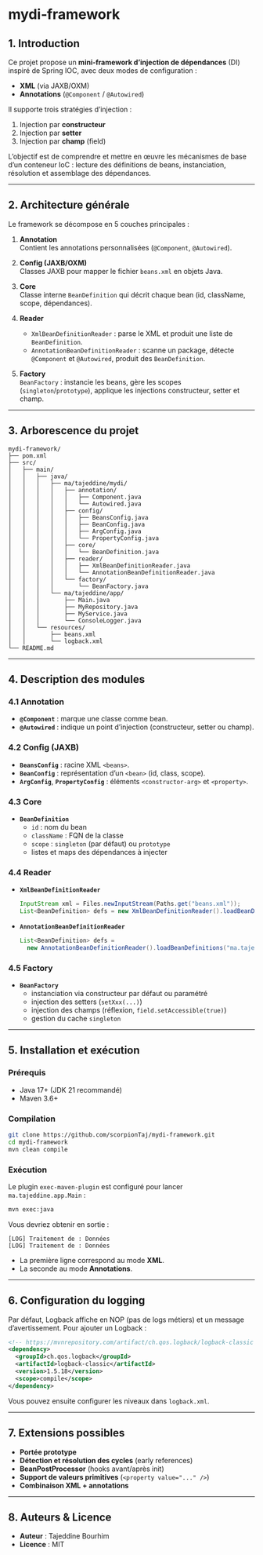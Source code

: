 # mydi‑framework

## 1. Introduction

Ce projet propose un **mini‑framework d’injection de dépendances** (DI) inspiré de Spring IOC, avec deux modes de configuration :

- **XML** (via JAXB/OXM)  
- **Annotations** (`@Component` / `@Autowired`)

Il supporte trois stratégies d’injection :

1. Injection par **constructeur**  
2. Injection par **setter**  
3. Injection par **champ** (field)  

L’objectif est de comprendre et mettre en œuvre les mécanismes de base d’un conteneur IoC : lecture des définitions de beans, instanciation, résolution et assemblage des dépendances.

---

## 2. Architecture générale

Le framework se décompose en 5 couches principales :

1. **Annotation**  
   Contient les annotations personnalisées (`@Component`, `@Autowired`).

2. **Config (JAXB/OXM)**  
   Classes JAXB pour mapper le fichier `beans.xml` en objets Java.

3. **Core**  
   Classe interne `BeanDefinition` qui décrit chaque bean (id, className, scope, dépendances).

4. **Reader**  
   - `XmlBeanDefinitionReader` : parse le XML et produit une liste de `BeanDefinition`.  
   - `AnnotationBeanDefinitionReader` : scanne un package, détecte `@Component` et `@Autowired`, produit des `BeanDefinition`.

5. **Factory**  
   `BeanFactory` : instancie les beans, gère les scopes (`singleton`/`prototype`), applique les injections constructeur, setter et champ.

---

## 3. Arborescence du projet

```
mydi-framework/
├── pom.xml
├── src/
│   ├── main/
│   │   ├── java/
│   │   │   ├── ma/tajeddine/mydi/
│   │   │   │   ├── annotation/
│   │   │   │   │   ├── Component.java
│   │   │   │   │   └── Autowired.java
│   │   │   │   ├── config/
│   │   │   │   │   ├── BeansConfig.java
│   │   │   │   │   ├── BeanConfig.java
│   │   │   │   │   ├── ArgConfig.java
│   │   │   │   │   └── PropertyConfig.java
│   │   │   │   ├── core/
│   │   │   │   │   └── BeanDefinition.java
│   │   │   │   ├── reader/
│   │   │   │   │   ├── XmlBeanDefinitionReader.java
│   │   │   │   │   └── AnnotationBeanDefinitionReader.java
│   │   │   │   └── factory/
│   │   │   │       └── BeanFactory.java
│   │   │   └── ma/tajeddine/app/
│   │   │       ├── Main.java
│   │   │       ├── MyRepository.java
│   │   │       ├── MyService.java
│   │   │       └── ConsoleLogger.java
│   │   └── resources/
│   │       ├── beans.xml
│   │       └── logback.xml
└── README.md
```

---

## 4. Description des modules

### 4.1 Annotation

- **`@Component`** : marque une classe comme bean.  
- **`@Autowired`** : indique un point d’injection (constructeur, setter ou champ).

### 4.2 Config (JAXB)

- **`BeansConfig`** : racine XML `<beans>`.  
- **`BeanConfig`** : représentation d’un `<bean>` (id, class, scope).  
- **`ArgConfig`**, **`PropertyConfig`** : éléments `<constructor-arg>` et `<property>`.

### 4.3 Core

- **`BeanDefinition`**  
  - `id` : nom du bean  
  - `className` : FQN de la classe  
  - `scope` : `singleton` (par défaut) ou `prototype`  
  - listes et maps des dépendances à injecter

### 4.4 Reader

- **`XmlBeanDefinitionReader`**  
  ```java
  InputStream xml = Files.newInputStream(Paths.get("beans.xml"));
  List<BeanDefinition> defs = new XmlBeanDefinitionReader().loadBeanDefinitions(xml);
  ```
- **`AnnotationBeanDefinitionReader`**
  ```java
  List<BeanDefinition> defs = 
    new AnnotationBeanDefinitionReader().loadBeanDefinitions("ma.tajeddine.app");
  ```

### 4.5 Factory

- **`BeanFactory`**
    - instanciation via constructeur par défaut ou paramétré
    - injection des setters (`setXxx(...)`)
    - injection des champs (réflexion, `field.setAccessible(true)`)
    - gestion du cache `singleton`

---

## 5. Installation et exécution

### Prérequis

- Java 17+ (JDK 21 recommandé)
- Maven 3.6+

### Compilation

```bash
git clone https://github.com/scorpionTaj/mydi-framework.git
cd mydi-framework
mvn clean compile
```

### Exécution

Le plugin `exec-maven-plugin` est configuré pour lancer `ma.tajeddine.app.Main` :

```bash
mvn exec:java
```

Vous devriez obtenir en sortie :

```
[LOG] Traitement de : Données
[LOG] Traitement de : Données
```

- La première ligne correspond au mode **XML**.
- La seconde au mode **Annotations**.

---

## 6. Configuration du logging

Par défaut, Logback affiche en NOP (pas de logs métiers) et un message d’avertissement. Pour ajouter un Logback :

```xml
<!-- https://mvnrepository.com/artifact/ch.qos.logback/logback-classic -->
<dependency>
  <groupId>ch.qos.logback</groupId>
  <artifactId>logback-classic</artifactId>
  <version>1.5.18</version>
  <scope>compile</scope>
</dependency>
```

Vous pouvez ensuite configurer les niveaux dans `logback.xml`.

---

## 7. Extensions possibles

- **Portée prototype**
- **Détection et résolution des cycles** (early references)
- **BeanPostProcessor** (hooks avant/après init)
- **Support de valeurs primitives** (`<property value="..." />`)
- **Combinaison XML + annotations**

---

## 8. Auteurs & Licence

- **Auteur** : Tajeddine Bourhim
- **Licence** : MIT